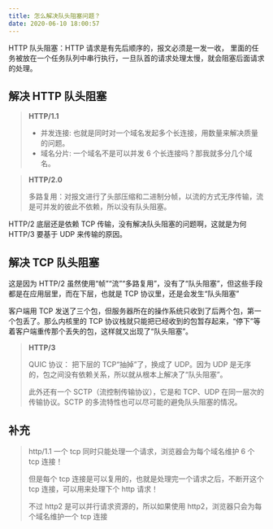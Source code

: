```yaml
---
title: 怎么解决队头阻塞问题？
date: 2020-06-10 18:00:57
---
```


HTTP 队头阻塞：HTTP 请求是有先后顺序的，报文必须是一发一收， 里面的任务被放在一个任务队列中串行执行，一旦队首的请求处理太慢，就会阻塞后面请求的处理。

## 解决 HTTP 队头阻塞

<blockquote class='box'>

**HTTP/1.1**

- 并发连接: 也就是同时对一个域名发起多个长连接，用数量来解决质量的问题。
- 域名分片: 一个域名不是可以并发 6 个长连接吗？那我就多分几个域名。

</blockquote>

<blockquote class='box'>

**HTTP/2.0**

多路复用：对报文进行了头部压缩和二进制分帧，以流的方式无序传输，流是可并发的彼此不依赖，所以没有队头阻塞。

</blockquote>

HTTP/2 底层还是依赖 TCP 传输，没有解决队头阻塞的问题啊，这就是为何 HTTP/3 要基于 UDP 来传输的原因。

## 解决 TCP 队头阻塞

这是因为 HTTP/2 虽然使用“帧”“流”“多路复用”，没有了“队头阻塞”，但这些手段都是在应用层里，而在下层，也就是 TCP 协议里，还是会发生“队头阻塞”

客户端用 TCP 发送了三个包，但服务器所在的操作系统只收到了后两个包，第一个包丢了。那么内核里的 TCP 协议栈就只能把已经收到的包暂存起来，“停下”等着客户端重传那个丢失的包，这样就又出现了“队头阻塞”。

<blockquote class='box'>

**HTTP/3**

QUIC 协议： 把下层的 TCP“抽掉”了，换成了 UDP。因为 UDP 是无序的，包之间没有依赖关系，所以就从根本上解决了“队头阻塞”。

此外还有一个 SCTP（流控制传输协议），它是和 TCP、UDP 在同一层次的传输协议。SCTP 的多流特性也可以尽可能的避免队头阻塞的情况。

</blockquote>

## 补充

<blockquote class='box'>

http/1.1 一个 tcp 同时只能处理一个请求，浏览器会为每个域名维护 6 个 tcp 连接！

但是每个 tcp 连接是可以复用的，也就是处理完一个请求之后，不断开这个 tcp 连接，可以用来处理下个 http 请求！

不过 http2 是可以并行请求资源的，所以如果使用 http2，浏览器只会为每个域名维护一个 tcp 连接

</blockquote>

